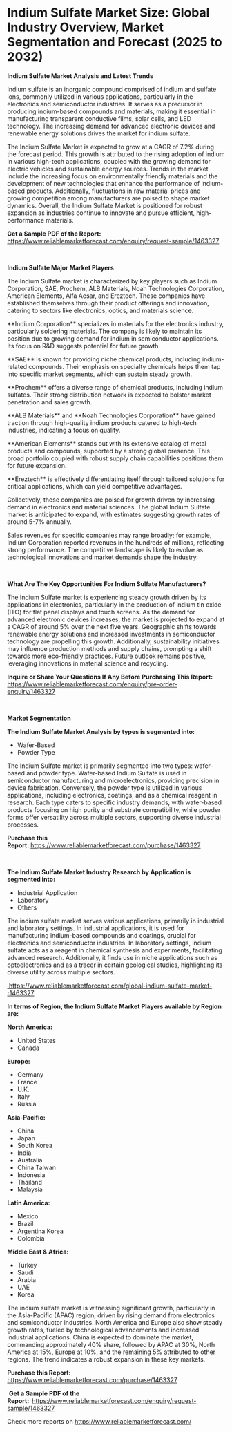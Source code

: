 <p><h1>Indium Sulfate Market Size: Global Industry Overview, Market Segmentation and Forecast (2025 to 2032)</h1></p><p><strong>Indium Sulfate Market Analysis and Latest Trends</strong></p>
<p><p>Indium sulfate is an inorganic compound comprised of indium and sulfate ions, commonly utilized in various applications, particularly in the electronics and semiconductor industries. It serves as a precursor in producing indium-based compounds and materials, making it essential in manufacturing transparent conductive films, solar cells, and LED technology. The increasing demand for advanced electronic devices and renewable energy solutions drives the market for indium sulfate.</p><p>The Indium Sulfate Market is expected to grow at a CAGR of 7.2% during the forecast period. This growth is attributed to the rising adoption of indium in various high-tech applications, coupled with the growing demand for electric vehicles and sustainable energy sources. Trends in the market include the increasing focus on environmentally friendly materials and the development of new technologies that enhance the performance of indium-based products. Additionally, fluctuations in raw material prices and growing competition among manufacturers are poised to shape market dynamics. Overall, the Indium Sulfate Market is positioned for robust expansion as industries continue to innovate and pursue efficient, high-performance materials.</p></p>
<p><strong>Get a Sample PDF of the Report:&nbsp;</strong> <a href="https://www.reliablemarketforecast.com/enquiry/request-sample/1463327?utm_campaign=3310&utm_medium=2&utm_source=Github&utm_content=ia&utm_term=01042025&utm_id=indium-sulfate">https://www.reliablemarketforecast.com/enquiry/request-sample/1463327</a></p>
<p>&nbsp;</p>
<p><strong>Indium Sulfate Major Market Players</strong></p>
<p><p>The Indium Sulfate market is characterized by key players such as Indium Corporation, SAE, Prochem, ALB Materials, Noah Technologies Corporation, American Elements, Alfa Aesar, and Ereztech. These companies have established themselves through their product offerings and innovation, catering to sectors like electronics, optics, and materials science.</p><p>**Indium Corporation** specializes in materials for the electronics industry, particularly soldering materials. The company is likely to maintain its position due to growing demand for indium in semiconductor applications. Its focus on R&D suggests potential for future growth.</p><p>**SAE** is known for providing niche chemical products, including indium-related compounds. Their emphasis on specialty chemicals helps them tap into specific market segments, which can sustain steady growth.</p><p>**Prochem** offers a diverse range of chemical products, including indium sulfates. Their strong distribution network is expected to bolster market penetration and sales growth.</p><p>**ALB Materials** and **Noah Technologies Corporation** have gained traction through high-quality indium products catered to high-tech industries, indicating a focus on quality.</p><p>**American Elements** stands out with its extensive catalog of metal products and compounds, supported by a strong global presence. This broad portfolio coupled with robust supply chain capabilities positions them for future expansion.</p><p>**Ereztech** is effectively differentiating itself through tailored solutions for critical applications, which can yield competitive advantages.</p><p>Collectively, these companies are poised for growth driven by increasing demand in electronics and material sciences. The global Indium Sulfate market is anticipated to expand, with estimates suggesting growth rates of around 5-7% annually. </p><p>Sales revenues for specific companies may range broadly; for example, Indium Corporation reported revenues in the hundreds of millions, reflecting strong performance. The competitive landscape is likely to evolve as technological innovations and market demands shape the industry.</p></p>
<p>&nbsp;</p>
<p><strong>What Are The Key Opportunities For Indium Sulfate Manufacturers?</strong></p>
<p><p>The Indium Sulfate market is experiencing steady growth driven by its applications in electronics, particularly in the production of indium tin oxide (ITO) for flat panel displays and touch screens. As the demand for advanced electronic devices increases, the market is projected to expand at a CAGR of around 5% over the next five years. Geographic shifts towards renewable energy solutions and increased investments in semiconductor technology are propelling this growth. Additionally, sustainability initiatives may influence production methods and supply chains, prompting a shift towards more eco-friendly practices. Future outlook remains positive, leveraging innovations in material science and recycling.</p></p>
<p><strong>Inquire or Share Your Questions If Any Before Purchasing This Report:</strong> <a href="https://www.reliablemarketforecast.com/enquiry/pre-order-enquiry/1463327?utm_campaign=3310&utm_medium=2&utm_source=Github&utm_content=ia&utm_term=01042025&utm_id=indium-sulfate">https://www.reliablemarketforecast.com/enquiry/pre-order-enquiry/1463327</a></p>
<p>&nbsp;</p>
<p><strong>Market Segmentation</strong></p>
<p><strong>The Indium Sulfate Market Analysis by types is segmented into:</strong></p>
<p><ul><li>Wafer-Based</li><li>Powder Type</li></ul></p>
<p><p>The Indium Sulfate market is primarily segmented into two types: wafer-based and powder type. Wafer-based Indium Sulfate is used in semiconductor manufacturing and microelectronics, providing precision in device fabrication. Conversely, the powder type is utilized in various applications, including electronics, coatings, and as a chemical reagent in research. Each type caters to specific industry demands, with wafer-based products focusing on high purity and substrate compatibility, while powder forms offer versatility across multiple sectors, supporting diverse industrial processes.</p></p>
<p><strong>Purchase this Report:&nbsp;</strong><a href="https://www.reliablemarketforecast.com/purchase/1463327?utm_campaign=3310&utm_medium=2&utm_source=Github&utm_content=ia&utm_term=01042025&utm_id=indium-sulfate">https://www.reliablemarketforecast.com/purchase/1463327</a></p>
<p>&nbsp;</p>
<p><strong>The Indium Sulfate Market Industry Research by Application is segmented into:</strong></p>
<p><ul><li>Industrial Application</li><li>Laboratory</li><li>Others</li></ul></p>
<p><p>The indium sulfate market serves various applications, primarily in industrial and laboratory settings. In industrial applications, it is used for manufacturing indium-based compounds and coatings, crucial for electronics and semiconductor industries. In laboratory settings, indium sulfate acts as a reagent in chemical synthesis and experiments, facilitating advanced research. Additionally, it finds use in niche applications such as optoelectronics and as a tracer in certain geological studies, highlighting its diverse utility across multiple sectors.</p></p>
<p><a href="https://www.reliablemarketforecast.com/global-indium-sulfate-market-r1463327?utm_campaign=3310&utm_medium=2&utm_source=Github&utm_content=ia&utm_term=01042025&utm_id=indium-sulfate">&nbsp;https://www.reliablemarketforecast.com/global-indium-sulfate-market-r1463327</a></p>
<p><strong>In terms of Region, the Indium Sulfate Market Players available by Region are:</strong></p>
<p>
    <p> <strong> North America: </strong>
        <ul>
            <li>United States</li>
            <li>Canada</li>
        </ul>
        </p> 
    <p> <strong> Europe: </strong>
        <ul>
            <li>Germany</li>
            <li>France</li>
            <li>U.K.</li>
            <li>Italy</li>
            <li>Russia</li>
        </ul>
        </p> 
    <p> <strong> Asia-Pacific: </strong>
        <ul>
            <li>China</li>
            <li>Japan</li>
            <li>South Korea</li>
            <li>India</li>
            <li>Australia</li>
            <li>China Taiwan</li>
            <li>Indonesia</li>
            <li>Thailand</li>
            <li>Malaysia</li>
        </ul>
        </p> 
    <p> <strong> Latin America: </strong>
        <ul>
            <li>Mexico</li>
            <li>Brazil</li>
            <li>Argentina Korea</li>
            <li>Colombia</li>
        </ul>
        </p> 
    <p> <strong> Middle East & Africa: </strong>
        <ul>
            <li>Turkey</li>
            <li>Saudi</li>
            <li>Arabia</li>
            <li>UAE</li>
            <li>Korea</li>
        </ul>
    </p>
    </p>
<p><p>The indium sulfate market is witnessing significant growth, particularly in the Asia-Pacific (APAC) region, driven by rising demand from electronics and semiconductor industries. North America and Europe also show steady growth rates, fueled by technological advancements and increased industrial applications. China is expected to dominate the market, commanding approximately 40% share, followed by APAC at 30%, North America at 15%, Europe at 10%, and the remaining 5% attributed to other regions. The trend indicates a robust expansion in these key markets.</p></p>
<p><strong>Purchase this Report: </strong><a href="https://www.reliablemarketforecast.com/purchase/1463327?utm_campaign=3310&utm_medium=2&utm_source=Github&utm_content=ia&utm_term=01042025&utm_id=indium-sulfate">https://www.reliablemarketforecast.com/purchase/1463327</a></p>
<p>&nbsp;<strong>Get a Sample PDF of the Report:&nbsp;&nbsp;</strong><a href="https://www.reliablemarketforecast.com/enquiry/request-sample/1463327?utm_campaign=3310&utm_medium=2&utm_source=Github&utm_content=ia&utm_term=01042025&utm_id=indium-sulfate">https://www.reliablemarketforecast.com/enquiry/request-sample/1463327</a></p>
<p><strong></strong></p>
<p>Check more reports on <a href="https://www.reliablemarketforecast.com/?utm_campaign=3310&utm_medium=2&utm_source=Github&utm_content=ia&utm_term=01042025&utm_id=indium-sulfate">https://www.reliablemarketforecast.com/</a></p>